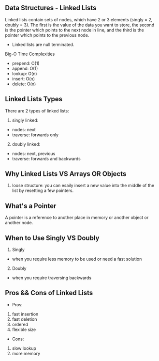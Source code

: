 ## Data Structures - Linked Lists

Linked lists contain sets of nodes, which have 2 or 3 elements (singly = 2, doubly = 3). The first is the value of the data you want to store, the second is the pointer which points to the next node in line, and the third is the pointer which points to the previous node.

- Linked lists are null terminated.

Big-O Time Complexities

- prepend: O(1)
- append: O(1)
- lookup: O(n)
- insert: O(n)
- delete: O(n)

## Linked Lists Types

There are 2 types of linked lists:

1. singly linked:

- nodes: next
- traverse: forwards only

2. doubly linked:

- nodes: next, previous
- traverse: forwards and backwards

## Why Linked Lists VS Arrays OR Objects

1. loose structure: you can esaily insert a new value into the middle of the list by resetting a few pointers.

## What's a Pointer

A pointer is a reference to another place in memory or another object or another node.

## When to Use Singly VS Doubly

1. Singly

- when you require less memory to be used or need a fast solution

2. Doubly

- when you require traversing backwards

## Pros && Cons of Linked Lists

- Pros:

1. fast insertion
2. fast deletion
3. ordered
4. flexible size

- Cons:

1. slow lookup
2. more memory
